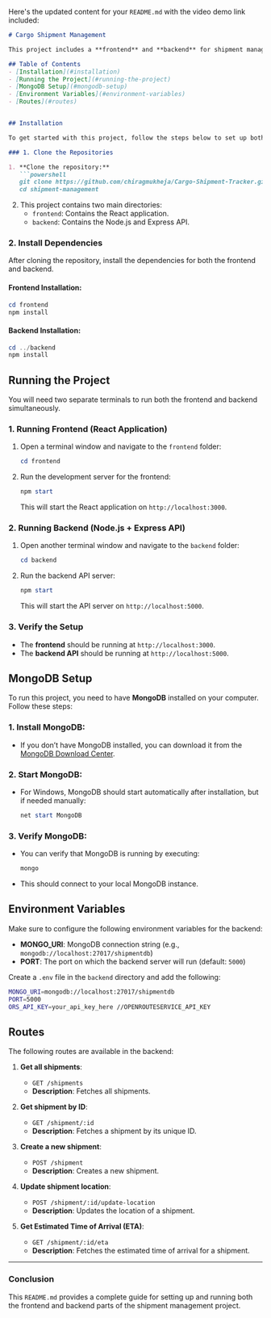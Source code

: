 Here's the updated content for your `README.md` with the video demo link included:

```markdown
# Cargo Shipment Management

This project includes a **frontend** and **backend** for shipment management. The frontend is a React application, and the backend is built with Node.js, Express, and MongoDB.

## Table of Contents
- [Installation](#installation)
- [Running the Project](#running-the-project)
- [MongoDB Setup](#mongodb-setup)
- [Environment Variables](#environment-variables)
- [Routes](#routes)


## Installation

To get started with this project, follow the steps below to set up both the frontend and backend.

### 1. Clone the Repositories

1. **Clone the repository:**
   ```powershell
   git clone https://github.com/chiragmukheja/Cargo-Shipment-Tracker.git
   cd shipment-management
   ```

2. This project contains two main directories:
   - `frontend`: Contains the React application.
   - `backend`: Contains the Node.js and Express API.

### 2. Install Dependencies

After cloning the repository, install the dependencies for both the frontend and backend.

#### Frontend Installation:
```powershell
cd frontend
npm install
```

#### Backend Installation:
```powershell
cd ../backend
npm install
```

## Running the Project

You will need two separate terminals to run both the frontend and backend simultaneously.

### 1. Running Frontend (React Application)

1. Open a terminal window and navigate to the `frontend` folder:
   ```powershell
   cd frontend
   ```

2. Run the development server for the frontend:
   ```powershell
   npm start
   ```

   This will start the React application on `http://localhost:3000`.

### 2. Running Backend (Node.js + Express API)

1. Open another terminal window and navigate to the `backend` folder:
   ```powershell
   cd backend
   ```

2. Run the backend API server:
   ```powershell
   npm start
   ```

   This will start the API server on `http://localhost:5000`.

### 3. Verify the Setup

- The **frontend** should be running at `http://localhost:3000`.
- The **backend API** should be running at `http://localhost:5000`.

## MongoDB Setup

To run this project, you need to have **MongoDB** installed on your computer. Follow these steps:

### 1. Install MongoDB:
   - If you don’t have MongoDB installed, you can download it from the [MongoDB Download Center](https://www.mongodb.com/try/download/community).

### 2. Start MongoDB:
   - For Windows, MongoDB should start automatically after installation, but if needed manually:
     ```powershell
     net start MongoDB
     ```

### 3. Verify MongoDB:
   - You can verify that MongoDB is running by executing:
     ```powershell
     mongo
     ```

   - This should connect to your local MongoDB instance.

## Environment Variables

Make sure to configure the following environment variables for the backend:

- **MONGO_URI**: MongoDB connection string (e.g., `mongodb://localhost:27017/shipmentdb`)
- **PORT**: The port on which the backend server will run (default: `5000`)

Create a `.env` file in the `backend` directory and add the following:
```bash
MONGO_URI=mongodb://localhost:27017/shipmentdb
PORT=5000
ORS_API_KEY=your_api_key_here //OPENROUTESERVICE_API_KEY
```

## Routes

The following routes are available in the backend:

1. **Get all shipments**:
   - `GET /shipments`
   - **Description**: Fetches all shipments.
   
2. **Get shipment by ID**:
   - `GET /shipment/:id`
   - **Description**: Fetches a shipment by its unique ID.

3. **Create a new shipment**:
   - `POST /shipment`
   - **Description**: Creates a new shipment.

4. **Update shipment location**:
   - `POST /shipment/:id/update-location`
   - **Description**: Updates the location of a shipment.

5. **Get Estimated Time of Arrival (ETA)**:
   - `GET /shipment/:id/eta`
   - **Description**: Fetches the estimated time of arrival for a shipment.


---

### **Conclusion**
This `README.md` provides a complete guide for setting up and running both the frontend and backend parts of the shipment management project.

